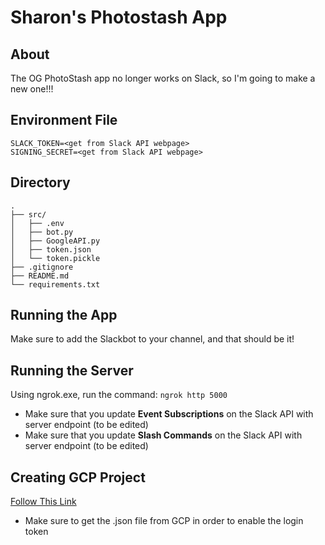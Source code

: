 # Sharon's Photostash App

## About
The OG PhotoStash app no longer works on Slack, so I'm going to make a new one!!!

## Environment File
```
SLACK_TOKEN=<get from Slack API webpage>
SIGNING_SECRET=<get from Slack API webpage>
```

## Directory
```
.
├── src/
│   ├── .env  
│   ├── bot.py
│   ├── GoogleAPI.py
│   ├── token.json
│   └── token.pickle
├── .gitignore
├── README.md
└── requirements.txt
```

## Running the App
Make sure to add the Slackbot to your channel, and that should be it!

## Running the Server
Using ngrok.exe, run the command: ```ngrok http 5000```
- Make sure that you update **Event Subscriptions** on the Slack API with server endpoint (to be edited)
- Make sure that you update **Slash Commands** on the Slack API with server endpoint (to be edited)

## Creating GCP Project
[Follow This Link](https://www.youtube.com/watch?v=6bzzpda63H0)
- Make sure to get the .json file from GCP in order to enable the login token
